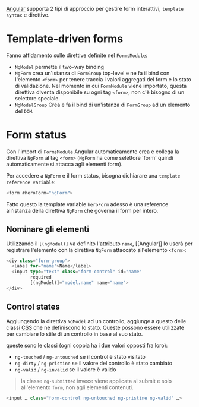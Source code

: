 [Angular](Angular) supporta 2 tipi di approccio per gestire form interattivi, `template syntax` e direttive.

# Template-driven forms

Fanno affidamento sulle direttive definite nel `FormsModule`:

- `NgModel` permette il two-way binding
- `NgForm` crea un'istanza di `FormGroup` top-level e ne fa il bind con l'elemento `<form>` per tenere traccia i valori aggregati del form e lo stato di validazione. Nel momento in cui `FormModule` viene importato, questa direttiva diventa disponibile su ogni tag `<form>`, non c'è bisogno di un selettore speciale.
- `NgModelGroup` Crea e fa il bind di un'istanza di `FormGroup` ad un elemento del `DOM`.

# Form status

Con l'import di `FormsModule` Angular automaticamente crea e collega la direttiva `NgForm` al tag `<form>` (`NgForm` ha come selettore 'form' quindi automaticamente si attacca agli elementi form).

Per accedere a `NgForm` e il form status, bisogna dichiarare una `template reference variable`:

```ts
<form #heroForm="ngForm">
```

Fatto questo la template variable `heroForm` adesso è una reference all'istanza della direttiva `NgForm` che governa il form per intero.

## Nominare gli elementi

Utilizzando il `[(ngModel)]` va definito l'attributo `name`, [[Angular]] lo userà per registrare l'elemento con la direttiva `NgForm` attaccato all'elemento `<form>`:

```ts
<div class="form-group">
  <label for="name">Name</label>
  <input type="text" class="form-control" id="name"
         required
         [(ngModel)]="model.name" name="name">
</div>
```

## Control states

Aggiungendo la direttiva `NgModel` ad un controllo, aggiunge a questo delle classi [CSS](CSS) che ne definiscono lo stato. Queste possono essere utilizzate per cambiare lo stile di un controllo in base al suo stato.

queste sono le classi (ogni coppia ha i due valori opposti fra loro):

- `ng-touched` / `ng-untouched` se il control è stato visitato
- `ng-dirty` / `ng-pristine` se il valore del controllo è stato cambiato
- `ng-valid` / `ng-invalid` se il valore è valido

>la classe `ng-submitted` invece viene applicata al submit e solo all'elemento `form`, non agli elementi contenuti.

```ts
<input … class="form-control ng-untouched ng-pristine ng-valid" …>
```

